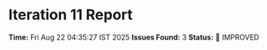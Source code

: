 # Iteration 11 Report
**Time:** Fri Aug 22 04:35:27 IST 2025
**Issues Found:** 3
**Status:** 🔧 IMPROVED
